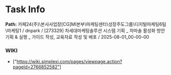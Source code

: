 # Task Info

**Path:** 카페24(주)\본사사업장\[CG]MI본부\마케팅센터\성장주도그룹\디지털마케팅6팀\마케팅1 / dnpark / [273329] 차세대마케팅솔루션 시스템 기획 _ 차마솔 활성화 방안 기획 & 실행 _ 가이드 작성, 교육자료 작성 및 배포 / 2025-08-01_00-00-00

### WIKI
- ["https://wiki.simplexi.com/pages/viewpage.action?pageId=2766852582"]

